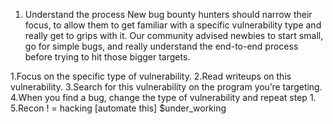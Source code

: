 1. Understand the process
New bug bounty hunters should narrow their focus, to allow them to get familiar with a specific vulnerability type and really get to grips with it. Our community advised newbies to start small, go for simple bugs, and really understand the end-to-end process before trying to hit those bigger targets.

1.Focus on the specific type of vulnerability.
2.Read writeups on this vulnerability.
3.Search for this vulnerability on the program you’re targeting.
4.When you find a bug, change the type of vulnerability and repeat step 1.
5.Recon ! = hacking [automate this]
$under_working
